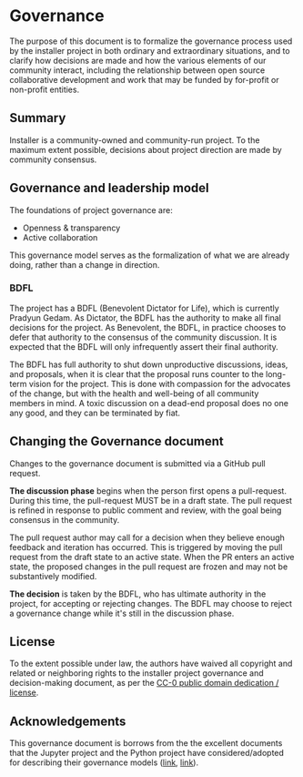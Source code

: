 # Governance

The purpose of this document is to formalize the governance process used by the
installer project in both ordinary and extraordinary situations, and to clarify
how decisions are made and how the various elements of our community interact,
including the relationship between open source collaborative development and
work that may be funded by for-profit or non-profit entities.

## Summary

Installer is a community-owned and community-run project. To the maximum extent
possible, decisions about project direction are made by community consensus.

## Governance and leadership model

The foundations of project governance are:

- Openness & transparency
- Active collaboration

This governance model serves as the formalization of what we are already doing,
rather than a change in direction.

### BDFL

The project has a BDFL (Benevolent Dictator for Life), which is currently
Pradyun Gedam. As Dictator, the BDFL has the authority to make all final
decisions for the project. As Benevolent, the BDFL, in practice chooses to defer
that authority to the consensus of the community discussion. It is expected that
the BDFL will only infrequently assert their final authority.

The BDFL has full authority to shut down unproductive discussions, ideas, and
proposals, when it is clear that the proposal runs counter to the long-term
vision for the project. This is done with compassion for the advocates of the
change, but with the health and well-being of all community members in mind. A
toxic discussion on a dead-end proposal does no one any good, and they can be
terminated by fiat.

## Changing the Governance document

Changes to the governance document is submitted via a GitHub pull request.

**The discussion phase** begins when the person first opens a pull-request.
During this time, the pull-request MUST be in a draft state. The pull request is
refined in response to public comment and review, with the goal being consensus
in the community.

The pull request author may call for a decision when they believe enough
feedback and iteration has occurred. This is triggered by moving the pull
request from the draft state to an active state. When the PR enters an active
state, the proposed changes in the pull request are frozen and may not be
substantively modified.

**The decision** is taken by the BDFL, who has ultimate authority in the
project, for accepting or rejecting changes. The BDFL may choose to reject a
governance change while it's still in the discussion phase.

## License

To the extent possible under law, the authors have waived all copyright and
related or neighboring rights to the installer project governance and
decision-making document, as per the [CC-0 public domain dedication /
license][license].

## Acknowledgements

This governance document is borrows from the the excellent documents that the
Jupyter project and the Python project have considered/adopted for describing
their governance models ([link][jupyter-governance], [link][python-governance]).

[jupyter-governance]: https://jupyter.org/governance/governance.html
[license]: https://creativecommons.org/publicdomain/zero/1.0/
[python-governance]: https://peps.python.org/pep-8000/
